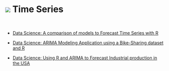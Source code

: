 # ![](http://arqmain.net/RProject_Python_Logos/RLogo_04.png) Time Series 
<br>


* [ Data Science: A comparison of models to Forecast Time Series with R ](https://github.com/arqmain/Time-Series/tree/master/R/TSeries_Comparison/A_comparison_of_models_to_Forecast_Time_Series_with_R)



* [ Data Science: ARIMA Modeling Application using a Bike-Sharing dataset and R ](https://github.com/arqmain/Time-Series/tree/master/R/ARIMA_BikeSharing/ARIMA_Modeling_Application_using_a_Bike-Sharing_dataset_and_R)



* [ Data Science: Using R and ARIMA to Forecast Industrial production in the USA](https://github.com/arqmain/Time-Series/tree/master/R/ARIMA_Industrial_Production_USA/Using_R_and_ARIMA_to_Forecast_Industrial_production_in_the_USA)



